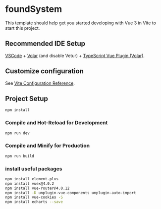 # foundSystem

This template should help get you started developing with Vue 3 in Vite to start this project.

## Recommended IDE Setup

[VSCode](https://code.visualstudio.com/) + [Volar](https://marketplace.visualstudio.com/items?itemName=Vue.volar) (and disable Vetur) + [TypeScript Vue Plugin (Volar)](https://marketplace.visualstudio.com/items?itemName=Vue.vscode-typescript-vue-plugin).

## Customize configuration

See [Vite Configuration Reference](https://vitejs.dev/config/).

## Project Setup

```sh
npm install
```

### Compile and Hot-Reload for Development

```sh
npm run dev
```

### Compile and Minify for Production

```sh
npm run build
```

### install useful packages
```sh
npm install element-plus
npm install vuex@4.0.2
npm install vue-router@4.0.12
npm install -D unplugin-vue-components unplugin-auto-import
npm install vue-cookies -S
npm install echarts --save
```
